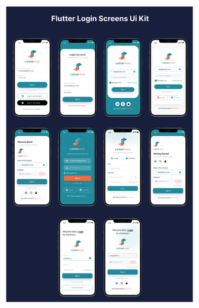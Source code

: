 ![imagen](https://github.com/Jacob-dvlp/login-ui-kit/blob/master/156895411-2b9c2791-e95d-4e30-a0c9-23f32cd231f7.png)
